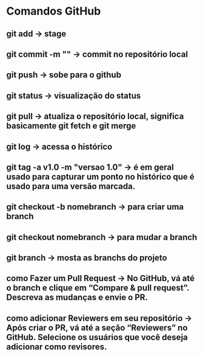# Comandos GitHub

## git add -> stage
## git commit -m "" -> commit no repositório local
## git push -> sobe para o github
## git status -> visualização do status
## git pull -> atualiza o repositório local, significa basicamente git fetch e git merge
## git log -> acessa o histórico
## git tag -a v1.0 -m "versao 1.0" -> é em geral usado para capturar um ponto no histórico que é usado para uma versão marcada. 
## git checkout -b nomebranch -> para criar uma branch
## git checkout nomebranch -> para mudar a branch
## git branch -> mosta as branchs do projeto
## como Fazer um Pull Request -> No GitHub, vá até o branch e clique em “Compare & pull request”. Descreva as mudanças e envie o PR.
## como adicionar Reviewers em seu repositório -> Após criar o PR, vá até a seção “Reviewers” no GitHub. Selecione os usuários que você deseja adicionar como revisores.


